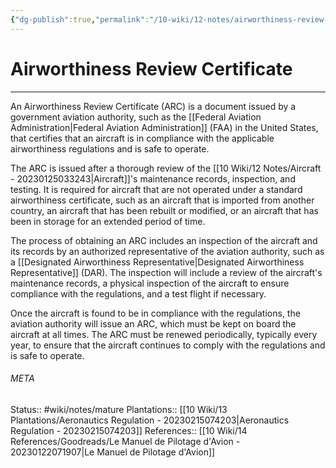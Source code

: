 ```yaml
---
{"dg-publish":true,"permalink":"/10-wiki/12-notes/airworthiness-review-certificate-20230125034948/"}
---
```


# Airworthiness Review Certificate
---
An Airworthiness Review Certificate (ARC) is a document issued by a government aviation authority, such as the [[Federal Aviation Administration\|Federal Aviation Administration]] (FAA) in the United States, that certifies that an aircraft is in compliance with the applicable airworthiness regulations and is safe to operate.

The ARC is issued after a thorough review of the [[10 Wiki/12 Notes/Aircraft - 20230125033243\|Aircraft]]'s maintenance records, inspection, and testing. It is required for aircraft that are not operated under a standard airworthiness certificate, such as an aircraft that is imported from another country, an aircraft that has been rebuilt or modified, or an aircraft that has been in storage for an extended period of time.

The process of obtaining an ARC includes an inspection of the aircraft and its records by an authorized representative of the aviation authority, such as a [[Designated Airworthiness Representative\|Designated Airworthiness Representative]] (DAR). The inspection will include a review of the aircraft's maintenance records, a physical inspection of the aircraft to ensure compliance with the regulations, and a test flight if necessary.

Once the aircraft is found to be in compliance with the regulations, the aviation authority will issue an ARC, which must be kept on board the aircraft at all times. The ARC must be renewed periodically, typically every year, to ensure that the aircraft continues to comply with the regulations and is safe to operate.



###### META
Status:: #wiki/notes/mature 
Plantations:: [[10 Wiki/13 Plantations/Aeronautics Regulation - 20230215074203\|Aeronautics Regulation - 20230215074203]]
References:: [[10 Wiki/14 References/Goodreads/Le Manuel de Pilotage d'Avion - 20230122071907\|Le Manuel de Pilotage d'Avion]]
